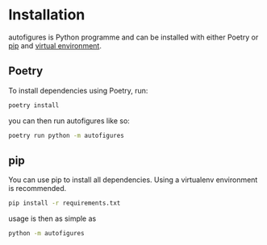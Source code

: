 # Installation

autofigures is Python programme and can be installed with either Poetry or [pip](https://pip.pypa.io/en/stable/) and [virtual environment](https://docs.python.org/3/library/venv.html).

## Poetry
To install dependencies using Poetry, run:

```bash
poetry install
```
you can then run autofigures like so:

```bash
poetry run python -m autofigures
```

## pip
You can use pip to install all dependencies. Using a
virtualenv environment is recommended.

```bash
pip install -r requirements.txt
```

usage is then as simple as

```bash
python -m autofigures
```
